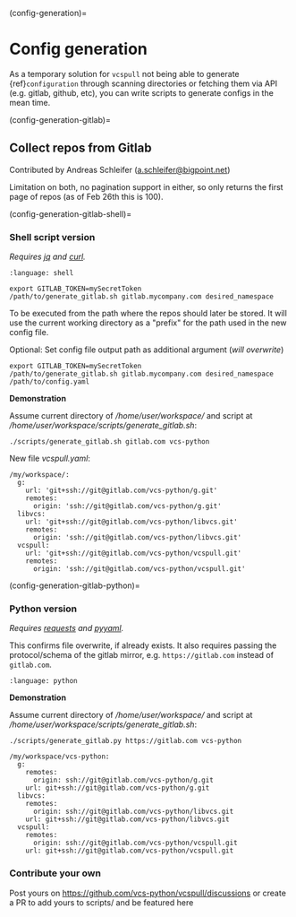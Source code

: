 (config-generation)=

# Config generation

As a temporary solution for  `vcspull` not being able to generate {ref}`configuration` through scanning directories or fetching them via API (e.g. gitlab, github, etc), you can write scripts to generate configs in the mean time.

(config-generation-gitlab)=

## Collect repos from Gitlab

Contributed by Andreas Schleifer (a.schleifer@bigpoint.net)

Limitation on both, no pagination support in either, so only returns the
first page of repos (as of Feb 26th this is 100).

(config-generation-gitlab-shell)=

### Shell script version

_Requires [jq] and [curl]._

```{literalinclude} ../scripts/generate_gitlab.sh
:language: shell

```

```{code-block} shell
export GITLAB_TOKEN=mySecretToken
/path/to/generate_gitlab.sh gitlab.mycompany.com desired_namespace
```

To be executed from the path where the repos should later be stored. It will use
the current working directory as a "prefix" for the path used in the new config file.

Optional: Set config file output path as additional argument (_will overwrite_)

```{code-block} shell
export GITLAB_TOKEN=mySecretToken
/path/to/generate_gitlab.sh gitlab.mycompany.com desired_namespace /path/to/config.yaml
```

**Demonstration**

Assume current directory of _/home/user/workspace/_ and script at _/home/user/workspace/scripts/generate_gitlab.sh_:

```{code-block} shell
./scripts/generate_gitlab.sh gitlab.com vcs-python
```

New file _vcspull.yaml_:

```{code-block} yaml
/my/workspace/:
  g:
    url: 'git+ssh://git@gitlab.com/vcs-python/g.git'
    remotes:
      origin: 'ssh://git@gitlab.com/vcs-python/g.git'
  libvcs:
    url: 'git+ssh://git@gitlab.com/vcs-python/libvcs.git'
    remotes:
      origin: 'ssh://git@gitlab.com/vcs-python/libvcs.git'
  vcspull:
    url: 'git+ssh://git@gitlab.com/vcs-python/vcspull.git'
    remotes:
      origin: 'ssh://git@gitlab.com/vcs-python/vcspull.git'
```

[jq]: https://stedolan.github.io/jq/
[curl]: https://curl.se/

(config-generation-gitlab-python)=

### Python version

_Requires [requests] and [pyyaml]._

This confirms file overwrite, if already exists. It also requires passing the protocol/schema
of the gitlab mirror, e.g. `https://gitlab.com` instead of `gitlab.com`.

```{literalinclude} ../scripts/generate_gitlab.py
:language: python

```

**Demonstration**

Assume current directory of _/home/user/workspace/_ and script at _/home/user/workspace/scripts/generate_gitlab.sh_:

```{code-block} sh
./scripts/generate_gitlab.py https://gitlab.com vcs-python
```

```{code-block} yaml
/my/workspace/vcs-python:
  g:
    remotes:
      origin: ssh://git@gitlab.com/vcs-python/g.git
    url: git+ssh://git@gitlab.com/vcs-python/g.git
  libvcs:
    remotes:
      origin: ssh://git@gitlab.com/vcs-python/libvcs.git
    url: git+ssh://git@gitlab.com/vcs-python/libvcs.git
  vcspull:
    remotes:
      origin: ssh://git@gitlab.com/vcs-python/vcspull.git
    url: git+ssh://git@gitlab.com/vcs-python/vcspull.git
```

[requests]: https://docs.python-requests.org/en/latest/
[pyyaml]: https://pyyaml.org/

### Contribute your own

Post yours on <https://github.com/vcs-python/vcspull/discussions> or create a PR to add
yours to scripts/ and be featured here
